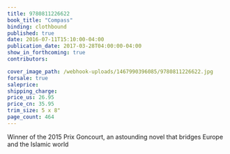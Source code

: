 ```yaml
---
title: 9780811226622
book_title: "Compass"
binding: clothbound
published: true
date: 2016-07-11T15:10:00-04:00
publication_date: 2017-03-28T04:00:00-04:00
show_in_forthcoming: true
contributors:

cover_image_path: /webhook-uploads/1467990396085/9780811226622.jpg
forsale: true
saleprice:
shipping_charge:
price_us: 26.95
price_cn: 35.95
trim_size: 5 x 8"
page_count: 464
---
```

Winner of the 2015 Prix Goncourt, an astounding novel that bridges Europe and the Islamic world

